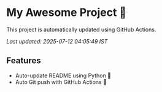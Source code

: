 # My Awesome Project 🚀

This project is automatically updated using GitHub Actions.

_Last updated: 2025-07-12 04:05:49 IST_

## Features
- Auto-update README using Python 🐍
- Auto Git push with GitHub Actions 🤖
